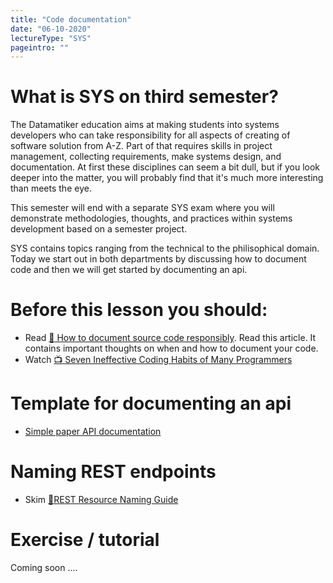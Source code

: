 ```yaml
---
title: "Code documentation"
date: "06-10-2020"
lectureType: "SYS"
pageintro: ""
---
```



# What is SYS on third semester?
The Datamatiker education aims at making students into systems developers who can take responsibility for all aspects of creating of software solution from A-Z. Part of that requires skills in project management, collecting requirements, make systems design, and documentation. At first these disciplines can seem a bit dull, but if you look deeper into the matter, you will probably find that it's much more interesting than meets the eye.

This semester will end with a separate SYS exam where you will demonstrate methodologies, thoughts, and practices within systems development based on a semester project.

SYS contains topics ranging from the technical to the philisophical domain. Today we start out in both departments by discussing how to document code and then we will get started by documenting an api. 


# Before this lesson you should:
- Read [:book: How to document source code responsibly](https://medium.com/@andrewgoldis/how-to-document-source-code-responsibly-2b2f303aa525). Read this article. It contains important thoughts on when and how to document your code.
- Watch [:tv: Seven Ineffective Coding Habits of Many Programmers](https://www.youtube.com/watch?v=ZsHMHukIlJY)

# Template for documenting an api
- [Simple paper API documentation](https://docs.google.com/document/d/1SUe4aZ-hGW3mYO9c6DmBq_X0dbjGhl4Lr5VTLEb2yco/edit?usp=sharing)

# Naming REST endpoints
- Skim  [:book:REST Resource Naming Guide](https://restfulapi.net/resource-naming/)

# Exercise / tutorial
Coming soon ....